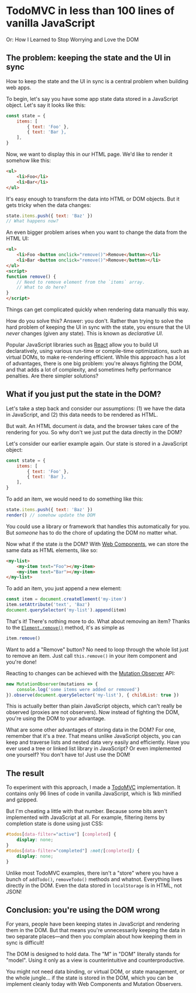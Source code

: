 # TodoMVC in less than 100 lines of vanilla JavaScript

Or: How I Learned to Stop Worrying and Love the DOM

## The problem: keeping the state and the UI in sync

How to keep the state and the UI in sync is a central problem when building web apps.

To begin, let's say you have some app state data stored in a JavaScript object. Let's say it looks like this:

```js
const state = {
    items: [
        { text: 'Foo' },
        { text: 'Bar },
    ],
}
```

Now, we want to display this in our HTML page. We'd like to render it somehow like this:

```html
<ul>
    <li>Foo</li>
    <li>Bar</li>
</ul>
```

It's easy enough to transform the data into HTML or DOM objects. But it gets tricky when the data changes:

```js
state.items.push({ text: 'Baz' })
// What happens now?
```

An even bigger problem arises when you want to change the data from the HTML UI:

```html
<ul>
    <li>Foo <button onclick="remove()">Remove</button></li>
    <li>Bar <button onclick="remove()">Remove</button></li>
</ul>
<script>
function remove() {
    // Need to remove element from the `items` array.
    // What to do here?
}
</script>
```

Things can get complicated quickly when rendering data manually this way.

How do you solve this? Answer: you don't. Rather than trying to solve the hard problem of keeping the UI in sync with the state, you ensure that the UI *never* changes (given any state). This is known as *declarative UI*.

Popular JavaScript libraries such as [React](https://react.dev) allow you to build UI declaratively, using various run-time or compile-time optimizations, such as virtual DOMs, to make re-rendering efficient. While this approach has a lot of advantages, there is one big problem: you're always fighting the DOM, and that adds a lot of complexity, and sometimes hefty performance penalties. Are there simpler solutions?

## What if you just put the state in the DOM?

Let's take a step back and consider our assumptions: (1) we have the data in JavaScript, and (2) this data needs to be rendered as HTML.

But wait. An HTML document *is* data, and the browser takes care of the rendering for you. So why don't we just put the data directly in the DOM?

Let's consider our earlier example again. Our state is stored in a JavaScript object:

```js
const state = {
    items: [
        { text: 'Foo' },
        { text: 'Bar },
    ],
}
```

To add an item, we would need to do something like this:

```js
state.items.push({ text: 'Baz' })
render() // somehow update the DOM
```

You could use a library or framework that handles this automatically for you. But *someone* has to do the chore of updating the DOM no matter what.

Now what if the state *is* the DOM? With [Web Components](https://developer.mozilla.org/en-US/docs/Web/API/Web_Components), we can store the same data as HTML elements, like so:

```html
<my-list>
    <my-item text="Foo"></my-item>
    <my-item text="Bar"></my-item>
</my-list>
```

To add an item, you just append a new element:

```js
const item = document.createElement('my-item')
item.setAttribute('text', 'Baz')
document.querySelector('my-list').append(item)
```

That's it! There's nothing more to do. What about removing an item? Thanks to the [`Element.remove()`](https://developer.mozilla.org/en-US/docs/Web/API/Element/remove) method, it's as simple as

```js
item.remove()
```

Want to add a "Remove" button? No need to loop through the whole list just to remove an item. Just call `this.remove()` in your item component and you're done!

Reacting to changes can be achieved with the [Mutation Observer](https://developer.mozilla.org/en-US/docs/Web/API/MutationObserver) API:

```js
new MutationObserver(mutations => {
    console.log('some items were added or removed')
}).observe(document.querySelector('my-list'), { childList: true })
```

This is actually better than plain JavaScript objects, which can't really be observed (proxies are not observers). Now instead of fighting the DOM, you're using the DOM to your advantage.

What are some other advantages of storing data in the DOM? For one, remember that it's a *tree*. That means unlike JavaScript objects, you can keep and traverse lists and nested data very easily and efficiently. Have you ever used a tree or linked list library in JavaScript? Or even implemented one yourself? You don't have to! Just use the DOM!

## The result

To experiment with this approach, I made a [TodoMVC](https://todomvc.com) implementation. It contains only 96 lines of code in vanilla JavaScript, which is 1kb minified and gzipped.

But I'm cheating a little with that number. Because some bits aren't implemented with JavaScript at all. For example, filtering items by completion state is done using just CSS:

```css
#todos[data-filter="active"] [completed] {
    display: none;
}
#todos[data-filter="completed"] :not([completed]) {
    display: none;
}
```

Unlike most TodoMVC examples, there isn't a "store" where you have a bunch of `addTodo()`, `removeTodo()` methods and whatnot. Everything lives directly in the DOM. Even the data stored in `localStorage` is in HTML, not JSON!

## Conclusion: you're using the DOM wrong

For years, people have been keeping states in JavaScript and rendering them in the DOM. But that means you're unnecessarily keeping the data in two separate places—and then you complain about how keeping them in sync is difficult!

The DOM is designed to hold data. The "M" in "DOM" literally stands for "model". Using it only as a view is counterintuitive and counterproductive.

You might not need data binding, or virtual DOM, or state management, or the whole jungle... if the state is stored in the DOM, which you can be implement cleanly today with Web Components and Mutation Observers.

